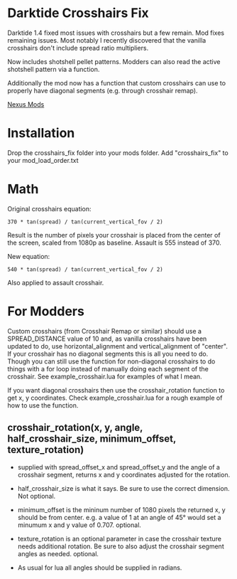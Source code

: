 # Darktide Crosshairs Fix

Darktide 1.4 fixed most issues with crosshairs but a few remain. Mod fixes remaining issues. Most notably I recently discovered that the vanilla crosshairs don't include spread ratio multipliers. 

Now includes shotshell pellet patterns. Modders can also read the active shotshell pattern via a function.

Additionally the mod now has a function that custom crosshairs can use to properly have diagonal segments (e.g. through crosshair remap).

[Nexus Mods](https://www.nexusmods.com/warhammer40kdarktide/mods/36)

# Installation

Drop the crosshairs_fix folder into your mods folder. Add "crosshairs_fix" to your mod_load_order.txt

# Math

Original crosshairs equation:

    370 * tan(spread) / tan(current_vertical_fov / 2)

Result is the number of pixels your crosshair is placed from the center of the screen, scaled from 1080p as baseline. Assault is 555 instead of 370.

New equation:

    540 * tan(spread) / tan(current_vertical_fov / 2)

Also applied to assault crosshair.

# For Modders

Custom crosshairs (from Crosshair Remap or similar) should use a SPREAD_DISTANCE value of 10 and, as vanilla crosshairs have been updated to do, use horizontal_alignment and vertical_alignment of "center". If your crosshair has no diagonal segments this is all you need to do. Though you can still use the function for non-diagonal crosshairs to do things with a for loop instead of manually doing each segment of the crosshair. See example_crosshair.lua for examples of what I mean.

If you want diagonal crosshairs then use the crosshair_rotation function to get x, y coordinates. Check example_crosshair.lua for a rough example of how to use the function.

## crosshair_rotation(x, y, angle, half_crosshair_size, minimum_offset, texture_rotation)

* supplied with spread_offset_x and spread_offset_y and the angle of a crosshair segment, returns x and y coordinates adjusted for the rotation.

* half_crosshair_size is what it says. Be sure to use the correct dimension. Not optional.

* minimum_offset is the mininum number of 1080 pixels the returned x, y should be from center. e.g. a value of 1 at an angle of 45° would set a minumum x and y value of 0.707. optional.

* texture_rotation is an optional parameter in case the crosshair texture needs additional rotation. Be sure to also adjust the crosshair segment angles as needed. optional.

* As usual for lua all angles should be supplied in radians.
 
